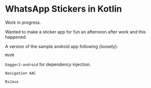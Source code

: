 # WhatsApp Stickers in Kotlin

Work in progress.

Wanted to make a sticker app for fun an afternoon after work and this happened.

A version of the sample android app following (loosely):

`MVVM`

`Dagger2-android` for dependency injection.

`Navigation AAC`

`RxJava`


